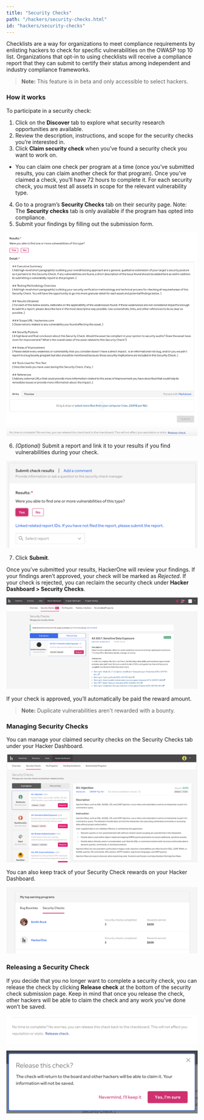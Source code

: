 ```yaml
---
title: "Security Checks"
path: "/hackers/security-checks.html"
id: "hackers/security-checks"
---
```


Checklists are a way for organizations to meet compliance requirements by enlisting hackers to check for specific vulnerabilities on the OWASP top 10 list.  Organizations that opt-in to using checklists will receive a compliance report that they can submit to certify their status among independent and industry compliance frameworks.  

> **Note:** This feature is in beta and only accessible to select hackers.

### How it works
To participate in a security check:

1. Click on the **Discover** tab to explore what security research opportunities are available.  
2. Review the description, instructions, and scope for the security checks you’re interested in.
3. Click **Claim security check** when you’ve found a security check you want to work on.
<ul><li> You can claim one check per program  at a time (once you’ve submitted results, you can claim another check for that program). Once you’ve claimed a check, you’ll have 72 hours to complete it. For each security check, you must test all assets in scope for the relevant vulnerability type.</ul>

4. Go to a program’s **Security Checks** tab on their security page. Note: The **Security checks** tab is only available if the program has opted into compliance.
5. Submit your findings by filling out the submission form.

![security check submission form](./images/security-checks-12.png)

6. *(Optional)* Submit a report and link it to your results if you find vulnerabilities during your check.

![security check image 5](./images/security-checks-5.png)

7. Click **Submit**.

Once you’ve submitted your results, HackerOne will review your findings.  If your findings aren’t approved, your check will be marked as *Rejected*. If your check is rejected, you can reclaim the security check under **Hacker Dashboard > Security Checks**.

![security check image 6](./images/security-checks-6.png)

If your check is approved, you’ll automatically be paid the reward amount.

> **Note:** Duplicate vulnerabilities aren't rewarded with a bounty. 

### Managing Security Checks

You can manage your claimed security checks on the Security Checks tab under your Hacker Dashboard.

![security check image 8](./images/security-checks-8.png)

You can also keep track of your Security Check rewards on your Hacker Dashboard.

![security check image 9](./images/security-checks-9.png)

### Releasing a Security Check
If you decide that you no longer want to complete a security check, you can release the check by clicking **Release check** at the bottom of the security check submission page. Keep in mind that once you release the check, other hackers will be able to claim the check and any work you’ve done won’t be saved.

![security check image 10](./images/security-checks-10.png)

![security check image 11](./images/security-checks-11.png)
